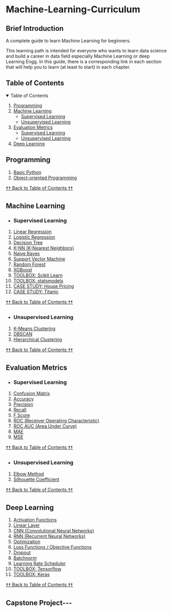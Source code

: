 # Machine-Learning-Curriculum

## Brief Introduction

A complete guide to learn Machine Learning for beginners.

This learning path is intended for everyone who wants to learn data science and build a career in data field especially Machine Learning or deep Learning Engg. In this guide, there is a corresponding link in each section that will help you to learn (at least to start) in each chapter.

## Table of Contents

<details open="open">
  <summary>Table of Contents</summary>
  <ol>
    <li><a href="#programming">Programming</a></li>
    <li>
      <a href="#machine-learning">Machine Learning</a>
      <ul>
        <li><a href="#supervised-learning">Supervised Learning</a></li>
        <li><a href="#unsupervised-learning">Unsupervised Learning</a></li>
      </ul>
    </li>
    <li>
      <a href="#evaluation-metrics">Evaluation Metrics</a>
      <ul>
        <li><a href="#supervised-learning-1">Supervised Learning</a></li>
        <li><a href="#unsupervised-learning-1">Unsupervised Learning</a></li>
      </ul>
    </li>
    <li><a href="#deep-learning">Deep Learning</a></li>
    
  </ol>
</details>

## Programming

1. [Basic Python](https://www.learnpython.org/)
2. [Object-oriented Programming](https://realpython.com/python3-object-oriented-programming/)

<a href="#table-of-contents">🠥🠥 Back to Table of Contents 🠥🠥</a>



## Machine Learning

- ### Supervised Learning
1.  [Linear Regression](https://machinelearningmastery.com/linear-regression-for-machine-learning/)
2.  [Logistic Regression](https://machinelearningmastery.com/logistic-regression-for-machine-learning/)
3.  [Decision Tree](https://machinelearningmastery.com/implement-decision-tree-algorithm-scratch-python/)
4.  [K-NN (K-Nearest Neighbors)](https://towardsdatascience.com/machine-learning-basics-with-the-k-nearest-neighbors-algorithm-6a6e71d01761)
5.  [Naive Bayes](https://jakevdp.github.io/PythonDataScienceHandbook/05.05-naive-bayes.html)
6.  [Support Vector Machine](https://datascience.foundation/datatalk/basic-overview-of-svm-algorithm)
7.  [Random Forest](https://www.section.io/engineering-education/introduction-to-random-forest-in-machine-learning/)
8.  [XGBoost](https://machinelearningmastery.com/gentle-introduction-xgboost-applied-machine-learning/)
12. [TOOLBOX: Scikit Learn](https://scikit-learn.org/stable/)
13. [TOOLBOX: statsmodels](https://www.statsmodels.org/stable/index.html)
14. [CASE STUDY: House Pricing](https://www.kaggle.com/c/house-prices-advanced-regression-techniques)
15. [CASE STUDY: Titanic](https://www.kaggle.com/c/titanic)

<a href="#table-of-contents">🠥🠥 Back to Table of Contents 🠥🠥</a>

- ### Unsupervised Learning

1. [K-Means Clustering](https://www.kdnuggets.com/2019/05/guide-k-means-clustering-algorithm.html)
2. [DBSCAN](https://www.analyticsvidhya.com/blog/2020/09/how-dbscan-clustering-works/)
3. [Hierarchical Clustering](https://www.kdnuggets.com/2019/09/hierarchical-clustering.html)

<a href="#table-of-contents">🠥🠥 Back to Table of Contents 🠥🠥</a>

## Evaluation Metrics

- ### Supervised Learning

1. [Confusion Matrix](https://www.analyticsvidhya.com/blog/2020/04/confusion-matrix-machine-learning/)
2. [Accuracy](https://scikit-learn.org/stable/modules/generated/sklearn.metrics.accuracy_score.html)
3. [Precision](https://scikit-learn.org/stable/modules/generated/sklearn.metrics.precision_score.html#sklearn.metrics.precision_score)
4. [Recall](https://scikit-learn.org/stable/modules/generated/sklearn.metrics.recall_score.html#sklearn.metrics.recall_score)
5. [F Score](https://scikit-learn.org/stable/modules/generated/sklearn.metrics.f1_score.html#sklearn.metrics.f1_score)
6. [ROC (Receiver Operating Characteristic)](https://scikit-learn.org/stable/modules/generated/sklearn.metrics.roc_curve.html)
7. [ROC AUC (Area Under Curve)](https://scikit-learn.org/stable/modules/generated/sklearn.metrics.roc_auc_score.html#sklearn.metrics.roc_auc_score)
8. [MAE](https://www.statisticshowto.com/absolute-error/)
9. [MSE](https://www.freecodecamp.org/news/machine-learning-mean-squared-error-regression-line-c7dde9a26b93/)


<a href="#table-of-contents">🠥🠥 Back to Table of Contents 🠥🠥</a>

- ### Unsupervised Learning

1. [Elbow Method](<https://en.wikipedia.org/wiki/Elbow_method_(clustering)>)
2. [Silhouette Coefficient](https://towardsdatascience.com/silhouette-coefficient-validating-clustering-techniques-e976bb81d10c)

<a href="#table-of-contents">🠥🠥 Back to Table of Contents 🠥🠥</a>

## Deep Learning

1. [Activation Functions](https://towardsdatascience.com/activation-functions-neural-networks-1cbd9f8d91d6)
2. [Linear Layer](https://medium.com/datathings/linear-layers-explained-in-a-simple-way-2319a9c2d1aa)
3. [CNN (Convolutional Neural Networks)](https://cs231n.github.io/)
4. [RNN (Recurrent Neural Networks)](https://builtin.com/data-science/recurrent-neural-networks-and-lstm)
5. [Optimization](https://d2l.ai/chapter_optimization/)
6. [Loss Functions / Objective Functions](https://towardsdatascience.com/common-loss-functions-in-machine-learning-46af0ffc4d23)
7. [Dropout](https://leonardoaraujosantos.gitbook.io/artificial-inteligence/machine_learning/deep_learning/dropout_layer)
8. [Batchnorm](https://www.baeldung.com/cs/batch-normalization-cnn)
9. [Learning Rate Scheduler](https://towardsdatascience.com/learning-rate-schedules-and-adaptive-learning-rate-methods-for-deep-learning-2c8f433990d1)
10. [TOOLBOX: Tensorflow](https://www.tensorflow.org/)
11. [TOOLBOX: Keras](https://keras.io)

<a href="#table-of-contents">🠥🠥 Back to Table of Contents 🠥🠥</a>

## Capstone Project---




